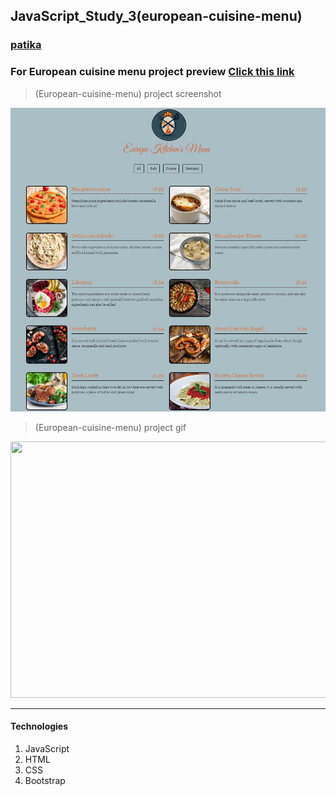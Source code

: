 ## JavaScript_Study_3(european-cuisine-menu)
### [patika](https://academy.patika.dev/tr/profile)
### For European cuisine menu project preview [Click  this link](https://kaderergin.github.io/JavaScript/Javascript_Study_3/) 

> (European-cuisine-menu) project screenshot


<img src="img/menu.jpg">

> (European-cuisine-menu) project gif

<img src="img/european_menu.gif"  width="730px" height="410px" >
<hr>

#### Technologies
1. JavaScript
1. HTML
1. CSS
1. Bootstrap
